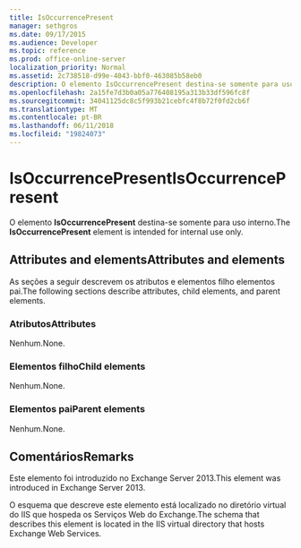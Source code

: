 ```yaml
---
title: IsOccurrencePresent
manager: sethgros
ms.date: 09/17/2015
ms.audience: Developer
ms.topic: reference
ms.prod: office-online-server
localization_priority: Normal
ms.assetid: 2c738518-d99e-4043-bbf0-463085b58eb0
description: O elemento IsOccurrencePresent destina-se somente para uso interno.
ms.openlocfilehash: 2a15fe7d3b0a05a776408195a313b33df596fc8f
ms.sourcegitcommit: 34041125dc8c5f993b21cebfc4f8b72f0fd2cb6f
ms.translationtype: MT
ms.contentlocale: pt-BR
ms.lasthandoff: 06/11/2018
ms.locfileid: "19824073"
---
```

# <a name="isoccurrencepresent"></a><span data-ttu-id="db9e8-103">IsOccurrencePresent</span><span class="sxs-lookup"><span data-stu-id="db9e8-103">IsOccurrencePresent</span></span>

<span data-ttu-id="db9e8-104">O elemento **IsOccurrencePresent** destina-se somente para uso interno.</span><span class="sxs-lookup"><span data-stu-id="db9e8-104">The **IsOccurrencePresent** element is intended for internal use only.</span></span> 

## <a name="attributes-and-elements"></a><span data-ttu-id="db9e8-105">Attributes and elements</span><span class="sxs-lookup"><span data-stu-id="db9e8-105">Attributes and elements</span></span>

<span data-ttu-id="db9e8-106">As seções a seguir descrevem os atributos e elementos filho elementos pai.</span><span class="sxs-lookup"><span data-stu-id="db9e8-106">The following sections describe attributes, child elements, and parent elements.</span></span>
  
### <a name="attributes"></a><span data-ttu-id="db9e8-107">Atributos</span><span class="sxs-lookup"><span data-stu-id="db9e8-107">Attributes</span></span>

<span data-ttu-id="db9e8-108">Nenhum.</span><span class="sxs-lookup"><span data-stu-id="db9e8-108">None.</span></span>
  
### <a name="child-elements"></a><span data-ttu-id="db9e8-109">Elementos filho</span><span class="sxs-lookup"><span data-stu-id="db9e8-109">Child elements</span></span>

<span data-ttu-id="db9e8-110">Nenhum.</span><span class="sxs-lookup"><span data-stu-id="db9e8-110">None.</span></span>
  
### <a name="parent-elements"></a><span data-ttu-id="db9e8-111">Elementos pai</span><span class="sxs-lookup"><span data-stu-id="db9e8-111">Parent elements</span></span>

<span data-ttu-id="db9e8-112">Nenhum.</span><span class="sxs-lookup"><span data-stu-id="db9e8-112">None.</span></span>
  
## <a name="remarks"></a><span data-ttu-id="db9e8-113">Comentários</span><span class="sxs-lookup"><span data-stu-id="db9e8-113">Remarks</span></span>

<span data-ttu-id="db9e8-114">Este elemento foi introduzido no Exchange Server 2013.</span><span class="sxs-lookup"><span data-stu-id="db9e8-114">This element was introduced in Exchange Server 2013.</span></span>
  
<span data-ttu-id="db9e8-115">O esquema que descreve este elemento está localizado no diretório virtual do IIS que hospeda os Serviços Web do Exchange.</span><span class="sxs-lookup"><span data-stu-id="db9e8-115">The schema that describes this element is located in the IIS virtual directory that hosts Exchange Web Services.</span></span>
  

